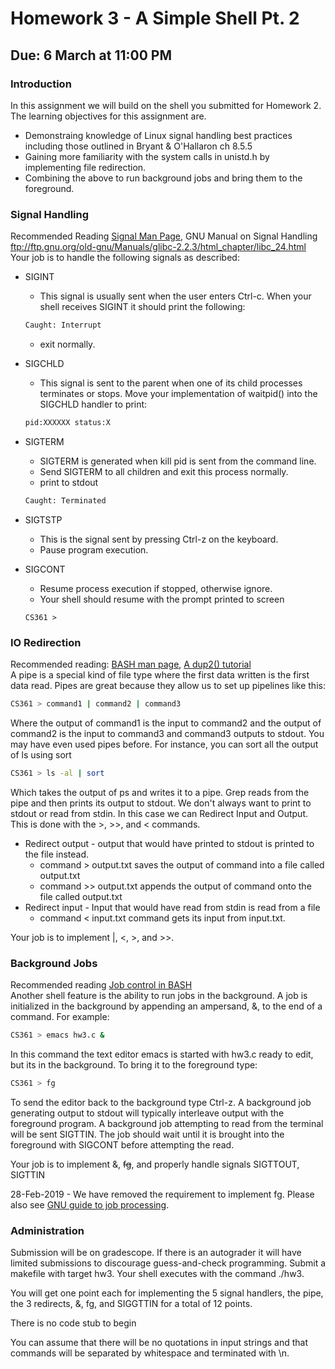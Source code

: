 # Homework 3 - A Simple Shell Pt. 2 #
## Due: 6 March at 11:00 PM ##
### Introduction ###
In this assignment we will build on the shell you submitted for Homework 2. The learning objectives for this assignment are. 
* Demonstraing knowledge of Linux signal handling best practices including those outlined in Bryant & O'Hallaron ch 8.5.5
* Gaining more familiarity with the system calls in unistd.h by implementing file redirection. 
* Combining the above to run background jobs and bring them to the foreground.

### Signal Handling ###
Recommended Reading [Signal Man Page](http://man7.org/linux/man-pages/man7/signal.7.html), GNU Manual on Signal Handling ftp://ftp.gnu.org/old-gnu/Manuals/glibc-2.2.3/html_chapter/libc_24.html  
Your job is to handle the following signals as described:
* SIGINT
  * This signal is usually sent when the user enters Ctrl-c. When your shell receives SIGINT it should print the following:
  ```BASH
  Caught: Interrupt
  ```
  * exit normally. 
* SIGCHLD
  * This signal is sent to the parent when one of its child processes terminates or stops. Move your implementation of waitpid() into the SIGCHLD handler to print:
  ```BASH
  pid:XXXXXX status:X
  ```
* SIGTERM
  * SIGTERM is generated when kill pid is sent from the command line. 
  * Send SIGTERM to all children and exit this process normally. 
  * print to stdout
  ```BASH
  Caught: Terminated
  ```
* SIGTSTP
  * This is the signal sent by pressing Ctrl-z on the keyboard. 
  * Pause program execution.
  
* SIGCONT
  * Resume process execution if stopped, otherwise ignore.
  * Your shell should resume with the prompt printed to screen
  ```
  CS361 >
  ```
  
### IO Redirection ###
Recommended reading: [BASH man page](https://linux.die.net/man/1/bash), [A dup2() tutorial](https://www.cs.rutgers.edu/~pxk/416/notes/c-tutorials/dup2.html)  
A pipe is a special kind of file type where the first data written is the first data read. Pipes are great because they allow us to set up pipelines like this:
```BASH
CS361 > command1 | command2 | command3
```
Where the output of command1 is the input to command2 and the output of command2 is the input to command3 and command3 outputs to stdout. You may have even used pipes before. For instance, you can sort all the output of ls using sort
```Bash
CS361 > ls -al | sort
```
Which takes the output of ps and writes it to a pipe. Grep reads from the pipe and then prints its output to stdout. 
We don't always want to print to stdout or read from stdin. In this case we can Redirect Input and Output. This is done with the >, >>, and < commands. 
* Redirect output - output that would have printed to stdout is printed to the file instead. 
  * command > output.txt saves the output of command into a file called output.txt
  * command >> output.txt appends the output of command onto the file called output.txt
* Redirect input - Input that would have read from stdin is read from a file
  * command < input.txt command gets its input from input.txt. 
  
Your job is to implement |, <, >, and >>. 

### Background Jobs ###
Recommended reading [Job control in BASH](https://www.digitalocean.com/community/tutorials/how-to-use-bash-s-job-control-to-manage-foreground-and-background-processes)  
Another shell feature is the ability to run jobs in the background. A job is initialized in the background by appending an ampersand, &, to the end of a command. For example: 
```BASH
CS361 > emacs hw3.c &
```
In this command the text editor emacs is started with hw3.c ready to edit, but its in the background. To bring it to the foreground type: 
```BASH
CS361 > fg
```
To send the editor back to the background type Ctrl-z. 
A background job generating output to stdout will typically interleave output with the foreground program. A background job attempting to read from the terminal will be sent SIGTTIN. The job should wait until it is brought into the foreground with SIGCONT before attempting the read. 

Your job is to implement &, ~~fg~~, and properly handle signals SIGTTOUT, SIGTTIN

28-Feb-2019 - We have removed the requirement to implement fg. Please also see [GNU guide to job processing](http://www.gnu.org/software/libc/manual/html_node/Stopped-and-Terminated-Jobs.html#Stopped-and-Terminated-Jobs). 

### Administration ###
Submission will be on gradescope. If there is an autograder it will have limited submissions to discourage guess-and-check programming. Submit a makefile with target hw3. Your shell executes with the command ./hw3. 

You will get one point each for implementing the 5 signal handlers, the pipe, the 3 redirects, &, fg, and SIGGTTIN for a total of 12 points. 

There is no code stub to begin

You can assume that there will be no quotations in input strings and that commands will be separated by whitespace and terminated with \n. 
